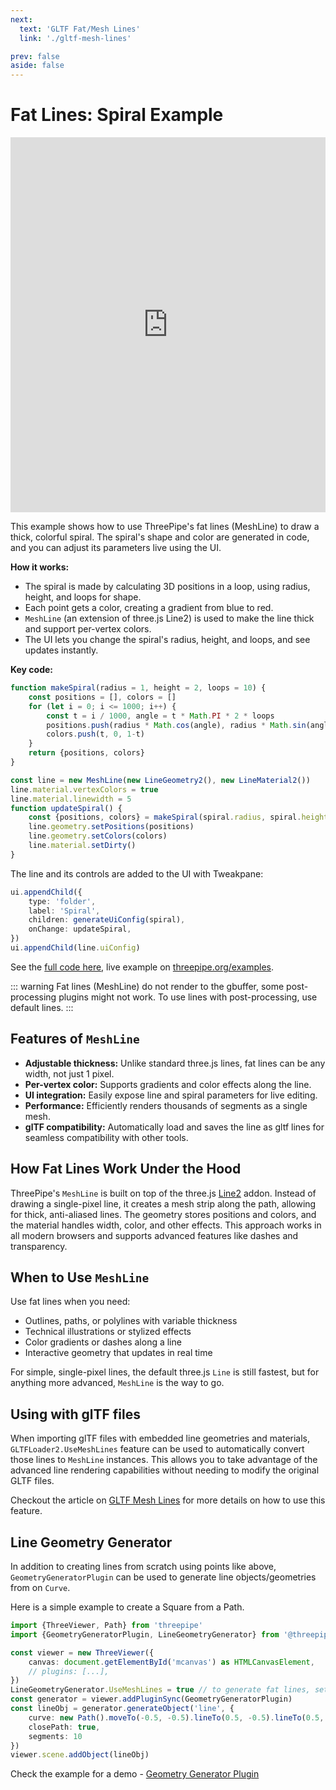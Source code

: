 ```yaml
---
next:
  text: 'GLTF Fat/Mesh Lines'
  link: './gltf-mesh-lines'

prev: false
aside: false
---
```


# Fat Lines: Spiral Example

<iframe src="https://threepipe.org/examples/fat-line-spiral/" style="width:100%;height:600px;border:none;" loading="lazy" title="Threepipe Fat Line Spiral Example"></iframe>

This example shows how to use ThreePipe's fat lines (MeshLine) to draw a thick, colorful spiral. The spiral's shape and color are generated in code, and you can adjust its parameters live using the UI.

**How it works:**
- The spiral is made by calculating 3D positions in a loop, using radius, height, and loops for shape.
- Each point gets a color, creating a gradient from blue to red.
- `MeshLine` (an extension of three.js Line2) is used to make the line thick and support per-vertex colors.
- The UI lets you change the spiral's radius, height, and loops, and see updates instantly.

**Key code:**

```typescript
function makeSpiral(radius = 1, height = 2, loops = 10) {
    const positions = [], colors = []
    for (let i = 0; i <= 1000; i++) {
        const t = i / 1000, angle = t * Math.PI * 2 * loops
        positions.push(radius * Math.cos(angle), radius * Math.sin(angle), t * height - height/2)
        colors.push(t, 0, 1-t)
    }
    return {positions, colors}
}

const line = new MeshLine(new LineGeometry2(), new LineMaterial2())
line.material.vertexColors = true
line.material.linewidth = 5
function updateSpiral() {
    const {positions, colors} = makeSpiral(spiral.radius, spiral.height, spiral.loops)
    line.geometry.setPositions(positions)
    line.geometry.setColors(colors)
    line.material.setDirty()
}
```

The line and its controls are added to the UI with Tweakpane:

```typescript
ui.appendChild({
    type: 'folder',
    label: 'Spiral',
    children: generateUiConfig(spiral),
    onChange: updateSpiral,
})
ui.appendChild(line.uiConfig)
```

See the [full code here](https://github.com/repalash/threepipe/blob/master/examples/fat-line-spiral/script.ts), live example on [threepipe.org/examples](https://threepipe.org/examples/fat-line-spiral/).

::: warning
Fat lines (MeshLine) do not render to the gbuffer, some post-processing plugins might not work. To use lines with post-processing, use default lines.
:::

## Features of `MeshLine`

- **Adjustable thickness:** Unlike standard three.js lines, fat lines can be any width, not just 1 pixel.
- **Per-vertex color:** Supports gradients and color effects along the line.
- **UI integration:** Easily expose line and spiral parameters for live editing.
- **Performance:** Efficiently renders thousands of segments as a single mesh.
- **glTF compatibility:** Automatically load and saves the line as gltf lines for seamless compatibility with other tools.

## How Fat Lines Work Under the Hood

ThreePipe's `MeshLine` is built on top of the three.js [Line2](https://threejs.org/docs/#examples/en/lines/Line2) addon. Instead of drawing a single-pixel line, it creates a mesh strip along the path, allowing for thick, anti-aliased lines. The geometry stores positions and colors, and the material handles width, color, and other effects. This approach works in all modern browsers and supports advanced features like dashes and transparency.

## When to Use `MeshLine`

Use fat lines when you need:
- Outlines, paths, or polylines with variable thickness
- Technical illustrations or stylized effects
- Color gradients or dashes along a line
- Interactive geometry that updates in real time

For simple, single-pixel lines, the default three.js `Line` is still fastest, but for anything more advanced, `MeshLine` is the way to go.

## Using with glTF files

When importing glTF files with embedded line geometries and materials, `GLTFLoader2.UseMeshLines` feature can be used to automatically convert those lines to `MeshLine` instances. This allows you to take advantage of the advanced line rendering capabilities without needing to modify the original GLTF files.

Checkout the article on [GLTF Mesh Lines](./gltf-mesh-lines) for more details on how to use this feature.

## Line Geometry Generator

In addition to creating lines from scratch using points like above, `GeometryGeneratorPlugin` can be used to generate line objects/geometries from on `Curve`.

Here is a simple example to create a Square from a Path.
```typescript
import {ThreeViewer, Path} from 'threepipe'
import {GeometryGeneratorPlugin, LineGeometryGenerator} from '@threepipe/plugin-geometry-generator'

const viewer = new ThreeViewer({
    canvas: document.getElementById('mcanvas') as HTMLCanvasElement,
    // plugins: [...],
})
LineGeometryGenerator.UseMeshLines = true // to generate fat lines, set before adding the plugin
const generator = viewer.addPluginSync(GeometryGeneratorPlugin)
const lineObj = generator.generateObject('line', {
    curve: new Path().moveTo(-0.5, -0.5).lineTo(0.5, -0.5).lineTo(0.5, 0.5).lineTo(-0.5, 0.5), 
    closePath: true, 
    segments: 10
})
viewer.scene.addObject(lineObj)
```

Check the example for a demo - [Geometry Generator Plugin](https://threepipe.org/examples/#geometry-generator-plugin/)
